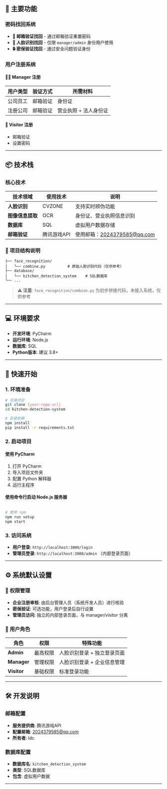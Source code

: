 ## 🚀 主要功能

### 密码找回系统
- **📧 邮箱验证找回** - 通过邮箱验证重置密码
- **👤 人脸识别找回** - 仅限 `manager/admin` 身份用户使用
- **🔒 密保验证找回** - 通过安全问题验证身份

### 用户注册系统

#### 👨‍💼 Manager 注册
| 用户类型 | 验证方式 | 所需材料 |
|---------|---------|----------|
| 公司员工 | 邮箱验证 | 身份证 |
| 注册公司 | 邮箱验证 | 营业执照 + 法人身份证 |

#### 👥 Visitor 注册
- 邮箱验证
- 设置密码

---

## 📦 技术栈

### 核心技术

| 技术领域 | 使用技术 | 说明 |
|---------|---------|------|
| **人脸识别** | CVZONE | 支持实时辨伪功能 |
| **图像信息提取** | OCR | 身份证、营业执照信息识别 |
| **数据库** | SQL | 虚拟用户数据存储 |
| **邮箱验证** | 腾讯游戏API | 使用邮箱：2024379585@qq.com |

### 📁 项目结构说明
```
├── face_recognition/
│   └── combine.py          # 原始人脸识别代码（仅供参考）
├── database/
│   └── kitchen_detection_system    # SQL数据库
└── ...
```

> **⚠️ 注意**: `face_recognition/combine.py` 为初步拼接代码，未接入系统，仅供参考

---

## 💻 环境要求

- **开发环境**: PyCharm
- **运行环境**: Node.js
- **数据库**: SQL
- **Python版本**: 建议 3.8+

---

## 🚀 快速开始

### 1. 环境准备
```bash
# 克隆项目
git clone [your-repo-url]
cd kitchen-detection-system

# 安装依赖
npm install
pip install -r requirements.txt
```

### 2. 启动项目

#### 使用 PyCharm
1. 打开 PyCharm
2. 导入项目文件夹
3. 配置 Python 解释器
4. 运行主程序

#### 使用命令行启动 Node.js 服务器
```bash

# 使用 npm
npm run setup
npm start
```

### 3. 访问系统
- **用户登录**: `http://localhost:3000/login`
- **管理员登录**: `http://localhost:3000/admin` （内部登录页面）

---

## ⚙️ 系统默认设置

### 🔐 权限管理
- **企业注册审核**: 由后台管理人员（系统开发人员）进行核验
- **密保验证**: 可选功能，用户登录后自行设置
- **管理员访问**: 独立的内部登录页面，与 manager/visitor 分离

### 👥 用户角色

| 角色 | 权限 | 特殊功能 |
|------|------|---------|
| **Admin** | 最高权限 | 人脸识别登录 + 独立登录页面 |
| **Manager** | 管理权限 | 人脸识别登录 + 企业信息管理 |
| **Visitor** | 基础权限 | 标准登录功能 |

---

## 🛠️ 开发说明

### 邮箱配置
- **服务提供商**: 腾讯游戏API
- **配置邮箱**: 2024379585@qq.com
- **所有者**: ldc

### 数据库配置
- **数据库名**: `kitchen_detection_system`
- **类型**: SQL数据库
- **包含**: 虚拟用户数据




---
